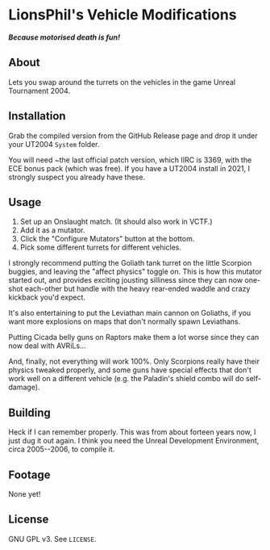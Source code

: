 # LionsPhil's Vehicle Modifications
***Because motorised death is fun!***

## About

Lets you swap around the turrets on the vehicles in the game Unreal Tournament 2004.

## Installation

Grab the compiled version from the GitHub Release page and drop it under your UT2004 `System` folder.

You will need ~the last official patch version, which IIRC is 3369, with the ECE bonus pack (which was free). If you have a UT2004 install in 2021, I strongly suspect you already have these.

## Usage

1. Set up an Onslaught match. (It should also work in VCTF.)
2. Add it as a mutator.
3. Click the "Configure Mutators" button at the bottom.
4. Pick some different turrets for different vehicles.

I strongly recommend putting the Goliath tank turret on the little Scorpion buggies, and leaving the "affect physics" toggle on. This is how this mutator started out, and provides exciting jousting silliness since they can now one-shot each-other but handle with the heavy rear-ended waddle and crazy kickback you'd expect.

It's also entertaining to put the Leviathan main cannon on Goliaths, if you want more explosions on maps that don't normally spawn Leviathans.

Putting Cicada belly guns on Raptors make them a lot worse since they can now deal with AVRiLs...

And, finally, not everything will work 100%. Only Scorpions really have their physics tweaked properly, and some guns have special effects that don't work well on a different vehicle (e.g. the Paladin's shield combo will do self-damage).

## Building

Heck if I can remember properly. This was from about forteen years now, I just dug it out again. I think you need the Unreal Development Environment, circa 2005--2006, to compile it.

## Footage

None yet!

## License

GNU GPL v3. See `LICENSE`.
